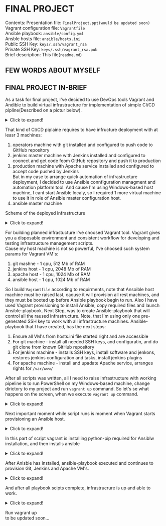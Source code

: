 # FINAL PROJECT

Contents:
Presentation file: ```FinalProject.ppt(would be updated soon)```  
Vagrant configuration file: ```Vagrantfile```  
Ansible playbook: ```ansible/config.yml```  
Ansble hosts file: ```ansible/hosts.ini```  
Public SSH Key: ```keys/.ssh/vagrant_rsa```  
Private SSH Key: ```keys/.ssh/vagrant_rsa.pub```  
Brief description: This file(```readme.md```)  
  

## FEW WORDS ABOUT MYSELF

## FINAL PROJECT IN-BRIEF
As a task for final project, I've decided to use DevOps tools Vagrant and Andible to build virtual infrastructure for implementation of simple CI/CD pipline(Described on a pictur below). 

<details>
  <summary>Click to expand!</summary>

  ![img](images/pipeline.jpg)
</details>

That kind of CI/CD piplaine requires to have infructure deployment with at leasr 3 machines:
1. operators machine with git installed and configured to push code to GitHub repository
2. jenkins master machine with Jenkins installed and configured to coonect and get code feom GitHub repository and push it to production
3. production machine with Apache service installed and configured to accept code pushed by Jenkins   
But in my case to arrange quick automation of infrastructure deployment, I decided to use Ansible connfiguration managment and automation platform tool. And cause I'm using Windows-based host machine, I cant start Ansible localy, so I required 1 more virtual machine to use it in role of Ansible master configuration host.  
4. ansible master machine  

Scheme of the deployed infrastructure
<details>
  <summary>Click to expand!</summary>

  ![img](images/vagrant_host.jpg)
</details>

For building planned infrastucture I've choosed Vagrant tool. Vagrant gives you a disposable environment and consistent workflow for developing and testing infrastructure management scripts.  
Cause my host machine is not so powerful, I've choosed such system params for Vagrant VM's:
1. git mashne - 1 cpu, 512 Mb of RAM
2. jenkins host - 1 cpu, 2048 Mb of RAM
3. apache host - 1 cpu, 1024 Mb of RAM
4. ansible host - 1 cpu, 1024 Mb of RAM  

So I build ```Vagrantfile``` according to requirments, note that Ansoible host machine must be raised last, caouse it will provision all rest machines, and they must be booted up before Ansible playbook begin to run.
Also I have used Vagrant provisioning to install Ansible, copy required files and launch Ansible-playbook.
Next Step, was to create Ansible-playbook that will control all the raused infrastructure. Note, that I'm using only one pre-generated SSH key to work with all infrastructure machines.
Ansible-playbook that I have created, has the next steps:
1. Ensure all VM's from hosts.ini file started right and are accessible
2. For git machine - install all needed SSH keys, and configuratin, and do git clone from known GitHub repository
3. For jenkins machine - installs SSH keys, install software and jenkons, restores jenkins configuration and tasks, install jenkins plugins
4. For apache machine - install and upadate Apache service, arranges rights for ```/var/www/```  

After all scripts was written, all I need to raise infrastructure with working pipeline is to run PowerShell on my Windows-based machine, change dirictory to my project and run ```vagrant up``` command.
So let's se what happens on the screen, when we execute ```vagrant up``` command.  
<details>
  <summary>Click to expand!</summary>

  ![img](images/vagrant_start.jpg)
</details>  

Next important moment while script runs is moment when Vagrant starts provisioning an Ansible host.
<details>
  <summary>Click to expand!</summary>

  ![img](images/vagrant_provis_start.jpg)
</details>  

In this part of script vagrant is installing python-pip required for Ansiblw installation, and then installs ansible
<details>
  <summary>Click to expand!</summary>

  ![img](images/vagrant_provis_end.jpg)
</details>  

After Anisble has installed, ansible-playbook executed and continues to provision Git, Jenkins and Apache VM's.
<details>
  <summary>Click to expand!</summary>

  ![img](images/ansible_provis_start.jpg)
</details>  

And after all playbook scipts complete, infrastrucrure is up and able to work.
<details>
  <summary>Click to expand!</summary>

  ![img](images/ansible_provis_end.jpg)
</details>  

Run vagrant up  
to be updated soon...
